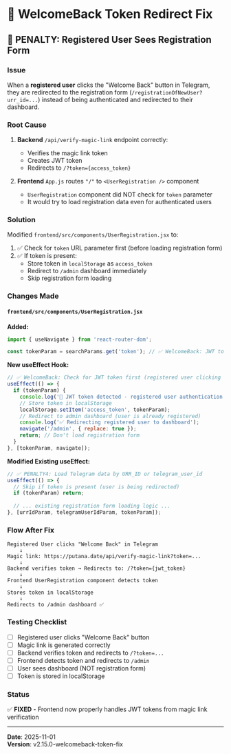 # 🔧 WelcomeBack Token Redirect Fix

## 🚨 PENALTY: Registered User Sees Registration Form

### Issue
When a **registered user** clicks the "Welcome Back" button in Telegram, they are redirected to the registration form (`/registrationOfNewUser?urr_id=...`) instead of being authenticated and redirected to their dashboard.

### Root Cause
1. **Backend** `/api/verify-magic-link` endpoint correctly:
   - Verifies the magic link token
   - Creates JWT token
   - Redirects to `/?token={access_token}`

2. **Frontend** `App.js` routes `"/"` to `<UserRegistration />` component
   - `UserRegistration` component did NOT check for `token` parameter
   - It would try to load registration data even for authenticated users

### Solution
Modified `frontend/src/components/UserRegistration.jsx` to:
1. ✅ Check for `token` URL parameter first (before loading registration form)
2. ✅ If token is present:
   - Store token in `localStorage` as `access_token`
   - Redirect to `/admin` dashboard immediately
   - Skip registration form loading

### Changes Made

#### `frontend/src/components/UserRegistration.jsx`

**Added:**
```javascript
import { useNavigate } from 'react-router-dom';

const tokenParam = searchParams.get('token'); // ✅ WelcomeBack: JWT token from magic link
```

**New useEffect Hook:**
```javascript
// ✅ WelcomeBack: Check for JWT token first (registered user clicking magic link)
useEffect(() => {
  if (tokenParam) {
    console.log('🔐 JWT token detected - registered user authentication');
    // Store token in localStorage
    localStorage.setItem('access_token', tokenParam);
    // Redirect to admin dashboard (user is already registered)
    console.log('✅ Redirecting registered user to dashboard');
    navigate('/admin', { replace: true });
    return; // Don't load registration form
  }
}, [tokenParam, navigate]);
```

**Modified Existing useEffect:**
```javascript
// ✅ PENALTY4: Load Telegram data by URR_ID or telegram_user_id
useEffect(() => {
  // Skip if token is present (user is being redirected)
  if (tokenParam) return;
  
  // ... existing registration form loading logic ...
}, [urrIdParam, telegramUserIdParam, tokenParam]);
```

### Flow After Fix

```
Registered User clicks "Welcome Back" in Telegram
    ↓
Magic link: https://putana.date/api/verify-magic-link?token=...
    ↓
Backend verifies token → Redirects to: /?token={jwt_token}
    ↓
Frontend UserRegistration component detects token
    ↓
Stores token in localStorage
    ↓
Redirects to /admin dashboard ✅
```

### Testing Checklist
- [ ] Registered user clicks "Welcome Back" button
- [ ] Magic link is generated correctly
- [ ] Backend verifies token and redirects to `/?token=...`
- [ ] Frontend detects token and redirects to `/admin`
- [ ] User sees dashboard (NOT registration form)
- [ ] Token is stored in localStorage

### Status
✅ **FIXED** - Frontend now properly handles JWT tokens from magic link verification

---
**Date**: 2025-11-01  
**Version**: v2.15.0-welcomeback-token-fix


